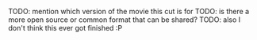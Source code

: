 TODO: mention which version of the movie this cut is for
TODO: is there a more open source or common format that can be shared?
TODO: also I don't think this ever got finished :P
